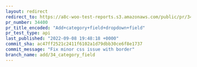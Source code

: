 ```yaml
---
layout: redirect
redirect_to: https://a8c-woo-test-reports.s3.amazonaws.com/public/pr/34400/api/index.html
pr_number: 34400
pr_title_encoded: "Add+category+field+dropdown+field"
pr_test_type: api
last_published: "2022-09-08 19:48:18 +0000"
commit_sha: ac47ff2521c2411f6102a1d79dbb30ce6f8e1737
commit_message: "Fix minor css issue with border"
branch_name: add/34_category_field
---
```

